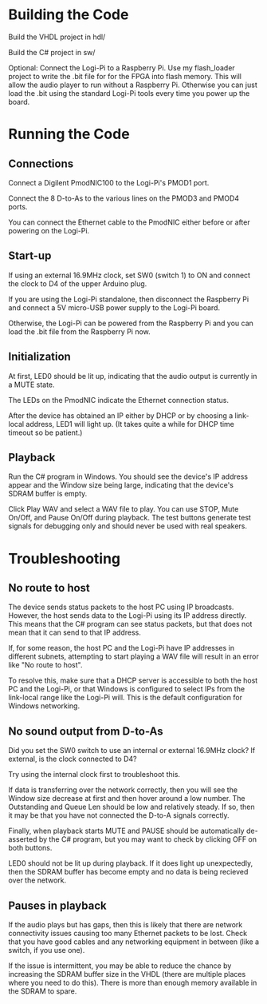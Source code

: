 # Building the Code

Build the VHDL project in hdl/

Build the C# project in sw/

Optional: Connect the Logi-Pi to a Raspberry Pi.  Use my
flash_loader project to write the .bit file for for the FPGA
into flash memory.  This will allow the audio player to run
without a Raspberry Pi.  Otherwise you can just load the
.bit using the standard Logi-Pi tools every time you power
up the board.

# Running the Code

## Connections

Connect a Digilent PmodNIC100 to the Logi-Pi's PMOD1 port.

Connect the 8 D-to-As to the various lines on the PMOD3 and
PMOD4 ports.

You can connect the Ethernet cable to the PmodNIC either
before or after powering on the Logi-Pi.

## Start-up

If using an external 16.9MHz clock, set SW0 (switch 1) to ON
and connect the clock to D4 of the upper Arduino plug.

If you are using the Logi-Pi standalone, then disconnect
the Raspberry Pi and connect a 5V micro-USB power supply to
the Logi-Pi board.

Otherwise, the Logi-Pi can be powered from the Raspberry Pi
and you can load the .bit file from the Raspberry Pi now.

## Initialization

At first, LED0 should be lit up, indicating that the audio
output is currently in a MUTE state.

The LEDs on the PmodNIC indicate the Ethernet connection
status.

After the device has obtained an IP either by DHCP or by
choosing a link-local address, LED1 will light up.  (It
takes quite a while for DHCP time timeout so be patient.)

## Playback

Run the C# program in Windows.  You should see the device's
IP address appear and the Window size being large, indicating
that the device's SDRAM buffer is empty.

Click Play WAV and select a WAV file to play.  You can use
STOP, Mute On/Off, and Pause On/Off during playback.  The
test buttons generate test signals for debugging only and
should never be used with real speakers.

# Troubleshooting

## No route to host

The device sends status packets to the host PC using IP
broadcasts.  However, the host sends data to the Logi-Pi
using its IP address directly.  This means that the C#
program can see status packets, but that does not mean that
it can send to that IP address.

If, for some reason, the host PC and the Logi-Pi have IP
addresses in different subnets, attempting to start playing
a WAV file will result in an error like "No route to host".

To resolve this, make sure that a DHCP server is accessible
to both the host PC and the Logi-Pi, or that Windows is
configured to select IPs from the link-local range like the
Logi-Pi will.  This is the default configuration for Windows
networking.

## No sound output from D-to-As

Did you set the SW0 switch to use an internal or external
16.9MHz clock?  If external, is the clock connected to D4?

Try using the internal clock first to troubleshoot this.

If data is transferring over the network correctly, then you
will see the Window size decrease at first and then hover
around a low number.  The Outstanding and Queue Len should
be low and relatively steady.  If so, then it may be that
you have not connected the D-to-A signals correctly.

Finally, when playback starts MUTE and PAUSE should be
automatically de-asserted by the C# program, but you may
want to check by clicking OFF on both buttons.

LED0 should not be lit up during playback.  If it does light
up unexpectedly, then the SDRAM buffer has become empty and
no data is being recieved over the network.


## Pauses in playback

If the audio plays but has gaps, then this is likely that
there are network connectivity issues causing too many
Ethernet packets to be lost.  Check that you have good
cables and any networking equipment in between (like a
switch, if you use one).

If the issue is intermittent, you may be able to reduce
the chance by increasing the SDRAM buffer size in the VHDL
(there are multiple places where you need to do this).
There is more than enough memory available in the SDRAM to
spare.
